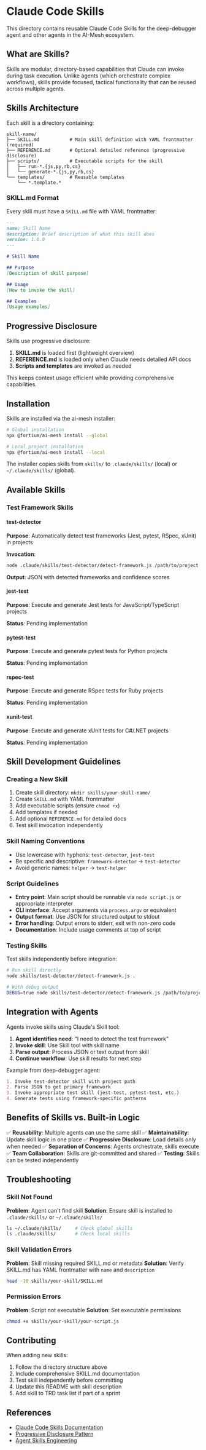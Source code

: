 # Claude Code Skills

This directory contains reusable Claude Code Skills for the deep-debugger agent and other agents in the AI-Mesh ecosystem.

## What are Skills?

Skills are modular, directory-based capabilities that Claude can invoke during task execution. Unlike agents (which orchestrate complex workflows), skills provide focused, tactical functionality that can be reused across multiple agents.

## Skills Architecture

Each skill is a directory containing:

```
skill-name/
├── SKILL.md           # Main skill definition with YAML frontmatter (required)
├── REFERENCE.md       # Optional detailed reference (progressive disclosure)
├── scripts/           # Executable scripts for the skill
│   ├── run-*.{js,py,rb,cs}
│   └── generate-*.{js,py,rb,cs}
└── templates/         # Reusable templates
    └── *.template.*
```

### SKILL.md Format

Every skill must have a `SKILL.md` file with YAML frontmatter:

```markdown
---
name: Skill Name
description: Brief description of what this skill does
version: 1.0.0
---

# Skill Name

## Purpose
[Description of skill purpose]

## Usage
[How to invoke the skill]

## Examples
[Usage examples]
```

## Progressive Disclosure

Skills use progressive disclosure:
1. **SKILL.md** is loaded first (lightweight overview)
2. **REFERENCE.md** is loaded only when Claude needs detailed API docs
3. **Scripts and templates** are invoked as needed

This keeps context usage efficient while providing comprehensive capabilities.

## Installation

Skills are installed via the ai-mesh installer:

```bash
# Global installation
npx @fortium/ai-mesh install --global

# Local project installation
npx @fortium/ai-mesh install --local
```

The installer copies skills from `skills/` to `.claude/skills/` (local) or `~/.claude/skills/` (global).

## Available Skills

### Test Framework Skills

#### test-detector
**Purpose**: Automatically detect test frameworks (Jest, pytest, RSpec, xUnit) in projects

**Invocation**:
```bash
node .claude/skills/test-detector/detect-framework.js /path/to/project
```

**Output**: JSON with detected frameworks and confidence scores

#### jest-test
**Purpose**: Execute and generate Jest tests for JavaScript/TypeScript projects

**Status**: Pending implementation

#### pytest-test
**Purpose**: Execute and generate pytest tests for Python projects

**Status**: Pending implementation

#### rspec-test
**Purpose**: Execute and generate RSpec tests for Ruby projects

**Status**: Pending implementation

#### xunit-test
**Purpose**: Execute and generate xUnit tests for C#/.NET projects

**Status**: Pending implementation

## Skill Development Guidelines

### Creating a New Skill

1. Create skill directory: `mkdir skills/your-skill-name/`
2. Create `SKILL.md` with YAML frontmatter
3. Add executable scripts (ensure `chmod +x`)
4. Add templates if needed
5. Add optional `REFERENCE.md` for detailed docs
6. Test skill invocation independently

### Skill Naming Conventions

- Use lowercase with hyphens: `test-detector`, `jest-test`
- Be specific and descriptive: `framework-detector` → `test-detector`
- Avoid generic names: `helper` → `test-helper`

### Script Guidelines

- **Entry point**: Main script should be runnable via `node script.js` or appropriate interpreter
- **CLI interface**: Accept arguments via `process.argv` or equivalent
- **Output format**: Use JSON for structured output to stdout
- **Error handling**: Output errors to stderr, exit with non-zero code
- **Documentation**: Include usage comments at top of script

### Testing Skills

Test skills independently before integration:

```bash
# Run skill directly
node skills/test-detector/detect-framework.js .

# With debug output
DEBUG=true node skills/test-detector/detect-framework.js /path/to/project
```

## Integration with Agents

Agents invoke skills using Claude's Skill tool:

1. **Agent identifies need**: "I need to detect the test framework"
2. **Invoke skill**: Use Skill tool with skill name
3. **Parse output**: Process JSON or text output from skill
4. **Continue workflow**: Use skill results for next step

Example from deep-debugger agent:

```markdown
1. Invoke test-detector skill with project path
2. Parse JSON to get primary framework
3. Invoke appropriate test skill (jest-test, pytest-test, etc.)
4. Generate tests using framework-specific patterns
```

## Benefits of Skills vs. Built-in Logic

✅ **Reusability**: Multiple agents can use the same skill
✅ **Maintainability**: Update skill logic in one place
✅ **Progressive Disclosure**: Load details only when needed
✅ **Separation of Concerns**: Agents orchestrate, skills execute
✅ **Team Collaboration**: Skills are git-committed and shared
✅ **Testing**: Skills can be tested independently

## Troubleshooting

### Skill Not Found

**Problem**: Agent can't find skill
**Solution**: Ensure skill is installed to `.claude/skills/` or `~/.claude/skills/`

```bash
ls ~/.claude/skills/     # Check global skills
ls .claude/skills/       # Check local skills
```

### Skill Validation Errors

**Problem**: Skill missing required SKILL.md or metadata
**Solution**: Verify SKILL.md has YAML frontmatter with `name` and `description`

```bash
head -10 skills/your-skill/SKILL.md
```

### Permission Errors

**Problem**: Script not executable
**Solution**: Set executable permissions

```bash
chmod +x skills/your-skill/your-script.js
```

## Contributing

When adding new skills:

1. Follow the directory structure above
2. Include comprehensive SKILL.md documentation
3. Test skill independently before committing
4. Update this README with skill description
5. Add skill to TRD task list if part of a sprint

## References

- [Claude Code Skills Documentation](https://docs.claude.com/en/docs/claude-code/skills)
- [Progressive Disclosure Pattern](https://docs.claude.com/en/docs/claude-code/skills#progressive-disclosure)
- [Agent Skills Engineering](https://www.anthropic.com/engineering/equipping-agents-for-the-real-world-with-agent-skills)

